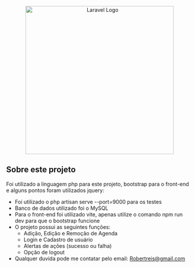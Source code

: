 <p align="center"><a href="https://laravel.com" target="_blank"><img src="https://raw.githubusercontent.com/laravel/art/master/logo-lockup/5%20SVG/2%20CMYK/1%20Full%20Color/laravel-logolockup-cmyk-red.svg" width="400" alt="Laravel Logo"></a></p>

## Sobre este projeto

Foi utilizado a linguagem php para este projeto, bootstrap para o front-end e alguns pontos foram utilizados jquery:

- Foi utilizado o php artisan serve --port=9000 para os testes
- Banco de dados utilizado foi o MySQL
- Para o front-end foi utilizado vite, apenas utilize o comando npm run dev para que o bootstrap funcione
- O projeto possui as seguintes funções:
    - Adição, Edição e Remoção de Agenda
    - Login e Cadastro de usuário
    - Alertas de ações (sucesso ou falha)
    - Opção de logout
- Qualquer duvida pode me contatar pelo email: Robertreis@gmail.com
